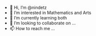 - 👋 Hi, I’m @nindetz
- 👀 I’m interested in Mathematics and Arts
- 🌱 I’m currently learning both
- 💞️ I’m looking to collaborate on ...
- 📫 How to reach me ...

<!---
nindetz/nindetz is a ✨ special ✨ repository because its `README.md` (this file) appears on your GitHub profile.
You can click the Preview link to take a look at your changes.
--->
